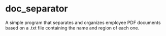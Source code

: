 # doc_separator
A simple program that separates and organizes employee PDF documents based on a .txt file containing the name and region of each one.
